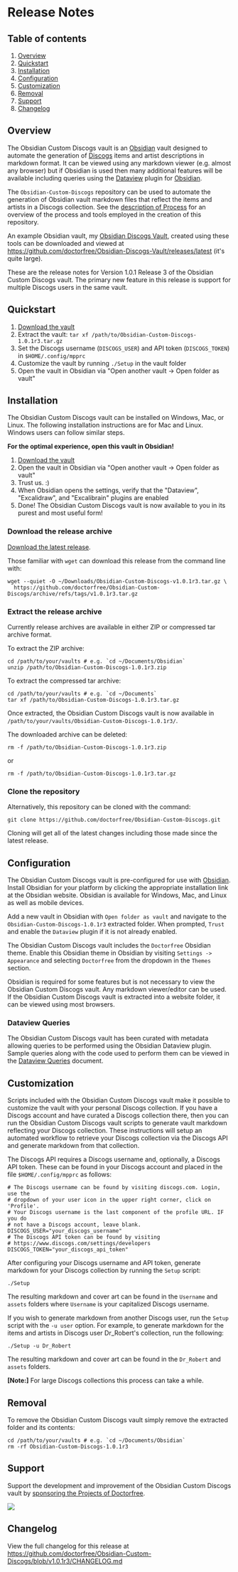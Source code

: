# Release Notes

## Table of contents

1. [Overview](#overview)
1. [Quickstart](#quickstart)
1. [Installation](#installation)
1. [Configuration](#configuration)
1. [Customization](#customization)
1. [Removal](#removal)
1. [Support](#support)
1. [Changelog](#changelog)

## Overview

The Obsidian Custom Discogs vault is an [Obsidian](https://obsidian.md) vault designed to automate the generation of [Discogs](https://discogs.com) items and artist descriptions in markdown format. It can be viewed using any markdown viewer (e.g. almost any browser) but if Obsidian is used then many additional features will be available including queries using the [Dataview](https://blacksmithgu.github.io/obsidian-dataview/) plugin for [Obsidian](https://obsidian.md/).

The `Obsidian-Custom-Discogs` repository can be used to automate the generation of Obsidian vault markdown files that reflect the items and artists in a Discogs collection. See the [description of Process](https://github.com/doctorfree/Obsidian-Custom-Discogs/Process.md) for an overview of the process and tools employed in the creation of this repository.

An example Obsidian vault, my [Obsidian Discogs Vault](https://github.com/doctorfree/Obsidian-Discogs-Vault#readme), created using these tools can be downloaded and viewed at https://github.com/doctorfree/Obsidian-Discogs-Vault/releases/latest (it's quite large).


These are the release notes for Version 1.0.1 Release 3 of the Obsidian Custom Discogs vault. The primary new feature in this release is support for multiple Discogs users in the same vault.

## Quickstart

1. [Download the vault](https://github.com/doctorfree/Obsidian-Custom-Discogs/archive/refs/tags/v1.0.1r3.tar.gz)
2. Extract the vault: `tar xf /path/to/Obsidian-Custom-Discogs-1.0.1r3.tar.gz`
3. Set the Discogs username (`DISCOGS_USER`) and API token (`DISCOGS_TOKEN`) in `$HOME/.config/mpprc`
4. Customize the vault by running `./Setup` in the vault folder
5. Open the vault in Obsidian via "Open another vault -> Open folder as vault"

## Installation

The Obsidian Custom Discogs vault can be installed on Windows, Mac, or Linux. The following installation instructions are for Mac and Linux. Windows users can follow similar steps.

**For the optimal experience, open this vault in Obsidian!**

1. [Download the vault](https://github.com/doctorfree/Obsidian-Custom-Discogs/archive/refs/tags/v1.0.1r3.tar.gz)
3. Open the vault in Obsidian via "Open another vault -> Open folder as vault"
4. Trust us. :) 
5. When Obsidian opens the settings, verify that the "Dataview", "Excalidraw", and "Excalibrain" plugins are enabled
6. Done! The Obsidian Custom Discogs vault is now available to you in its purest and most useful form!

### Download the release archive

[Download the latest release](https://github.com/doctorfree/Obsidian-Custom-Discogs/releases/latest).

Those familiar with `wget` can download this release from the command line with:

```shell
wget --quiet -O ~/Downloads/Obsidian-Custom-Discogs-v1.0.1r3.tar.gz \
  https://github.com/doctorfree/Obsidian-Custom-Discogs/archive/refs/tags/v1.0.1r3.tar.gz
```

### Extract the release archive

Currently release archives are available in either ZIP or compressed tar archive format.

To extract the ZIP archive:

```shell
cd /path/to/your/vaults # e.g. `cd ~/Documents/Obsidian`
unzip /path/to/Obsidian-Custom-Discogs-1.0.1r3.zip
```

To extract the compressed tar archive:

```shell
cd /path/to/your/vaults # e.g. `cd ~/Documents`
tar xf /path/to/Obsidian-Custom-Discogs-1.0.1r3.tar.gz
```

Once extracted, the Obsidian Custom Discogs vault is now available in `/path/to/your/vaults/Obsidian-Custom-Discogs-1.0.1r3/`.

The downloaded archive can be deleted:

```shell
rm -f /path/to/Obsidian-Custom-Discogs-1.0.1r3.zip
```

or

```shell
rm -f /path/to/Obsidian-Custom-Discogs-1.0.1r3.tar.gz
```

### Clone the repository

Alternatively, this repository can be cloned with the command:

```console
git clone https://github.com/doctorfree/Obsidian-Custom-Discogs.git
```

Cloning will get all of the latest changes including those made since the latest release.

## Configuration

The Obsidian Custom Discogs vault is pre-configured for use with [Obsidian](https://obsidian.md). Install Obsidian for your platform by clicking the appropriate installation link at the Obsidian website. Obsidian is available for Windows, Mac, and Linux as well as mobile devices.

Add a new vault in Obsidian with `Open folder as vault` and navigate to the `Obsidian-Custom-Discogs-1.0.1r3` extracted folder. When prompted, `Trust` and enable the `Dataview` plugin if it is not already enabled.

The Obsidian Custom Discogs vault includes the `Doctorfree` Obsidian theme. Enable this Obsidian theme in Obsidian by visiting `Settings -> Appearance` and selecting `Doctorfree` from the dropdown in the `Themes` section.

Obsidian is required for some features but is not necessary to view the Obsidian Custom Discogs vault. Any markdown viewer/editor can be used. If the Obsidian Custom Discogs vault is extracted into a website folder, it can be viewed using most browsers.

### Dataview Queries

The Obsidian Custom Discogs vault has been curated with metadata allowing queries to be performed using the Obsidian Dataview plugin. Sample queries along with the code used to perform them can be viewed in the [Dataview Queries](https://github.com/doctorfree/Obsidian-Custom-Discogs/Dataview_Queries.md) document.

## Customization

Scripts included with the Obsidian Custom Discogs vault make it possible to customize the vault with your personal Discogs collection. If you have a Discogs account and have curated a Discogs collection there, then you can run the Obsidian Custom Discogs vault scripts to generate vault markdown reflecting your Discogs collection. These instructions will setup an automated workflow to retrieve your Discogs collection via the Discogs API and generate markdown from that collection.

The Discogs API requires a Discogs username and, optionally, a Discogs API token. These can be found in your Discogs account and placed in the file `$HOME/.config/mpprc` as follows:

```shell
# The Discogs username can be found by visiting discogs.com. Login, use the
# dropdown of your user icon in the upper right corner, click on 'Profile'.
# Your Discogs username is the last component of the profile URL. IF you do
# not have a Discogs account, leave blank.
DISCOGS_USER="your_discogs_username"
# The Discogs API token can be found by visiting
# https://www.discogs.com/settings/developers
DISCOGS_TOKEN="your_discogs_api_token"
```

After configuring your Discogs username and API token, generate markdown for your Discogs collection by running the `Setup` script:

```console
./Setup
```

The resulting markdown and cover art can be found in the `Username` and `assets` folders where `Username` is your capitalized Discogs username.

If you wish to generate markdown from another Discogs user, run the `Setup` script with the `-u user` option. For example, to generate markdown for the items and artists in Discogs user Dr_Robert's collection, run the following:

```console
./Setup -u Dr_Robert
```

The resulting markdown and cover art can be found in the `Dr_Robert` and `assets` folders.

**[Note:]** For large Discogs collections this process can take a while.

## Removal

To remove the Obsidian Custom Discogs vault simply remove the extracted folder and its contents:

```shell
cd /path/to/your/vaults # e.g. `cd ~/Documents/Obsidian`
rm -rf Obsidian-Custom-Discogs-1.0.1r3
```

## Support

Support the development and improvement of the Obsidian Custom Discogs vault by [sponsoring the Projects of Doctorfree](https://github.com/sponsors/doctorfree).

<a href="https://www.buymeacoffee.com/doctorfree"><img src="https://img.buymeacoffee.com/button-api/?text=Buy me a coffee&emoji=&slug=doctorfree&button_colour=5F7FFF&font_colour=ffffff&font_family=Lato&outline_colour=000000&coffee_colour=FFDD00"></a>

## Changelog

View the full changelog for this release at https://github.com/doctorfree/Obsidian-Custom-Discogs/blob/v1.0.1r3/CHANGELOG.md
